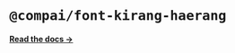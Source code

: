 # `@compai/font-kirang-haerang`

[**Read the docs &rarr;**](https://components.ai/docs/typefaces/kirang-haerang)
